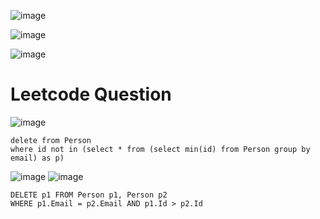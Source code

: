 ![image](https://user-images.githubusercontent.com/60442877/205639572-5b84a584-ac60-4bfa-8459-305756854ba5.png)

![image](https://user-images.githubusercontent.com/60442877/205639800-2a1b803e-d66e-4043-95f9-f5e5a6d9ba3a.png)

![image](https://user-images.githubusercontent.com/60442877/205639905-fb09e9b2-a50d-490e-9cb0-b31d1569c991.png)

# Leetcode Question

![image](https://user-images.githubusercontent.com/60442877/212999335-250fe3f3-e7e7-4f45-b830-88c11035e50f.png)

    delete from Person
    where id not in (select * from (select min(id) from Person group by email) as p)
    
![image](https://user-images.githubusercontent.com/60442877/212999723-2a820d5a-ed48-47c0-aa1c-044188657b09.png)
![image](https://user-images.githubusercontent.com/60442877/212999821-6727269a-5907-4f4a-9fab-57fb4d1cebf7.png)

    DELETE p1 FROM Person p1, Person p2
    WHERE p1.Email = p2.Email AND p1.Id > p2.Id
